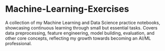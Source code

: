 # Machine-Learning-Exercises
A collection of my Machine Learning and Data Science practice notebooks, showcasing continuous learning through small but essential tasks. Covers data preprocessing, feature engineering, model building, evaluation, and other core concepts, reflecting my growth towards becoming an AI/ML professional.
